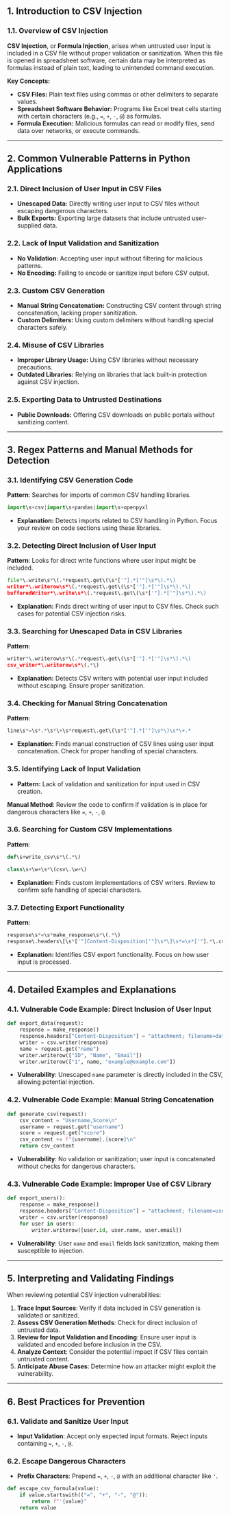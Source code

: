 ## **1. Introduction to CSV Injection**

### **1.1. Overview of CSV Injection**

**CSV Injection**, or **Formula Injection**, arises when untrusted user input is included in a CSV file without proper validation or sanitization. When this file is opened in spreadsheet software, certain data may be interpreted as formulas instead of plain text, leading to unintended command execution.

**Key Concepts:**

- **CSV Files:** Plain text files using commas or other delimiters to separate values.
- **Spreadsheet Software Behavior:** Programs like Excel treat cells starting with certain characters (e.g., `=`, `+`, `-`, `@`) as formulas.
- **Formula Execution:** Malicious formulas can read or modify files, send data over networks, or execute commands.

---

<a name="vulnerable-patterns"></a>
## **2. Common Vulnerable Patterns in Python Applications**

### **2.1. Direct Inclusion of User Input in CSV Files**

- **Unescaped Data:** Directly writing user input to CSV files without escaping dangerous characters.
- **Bulk Exports:** Exporting large datasets that include untrusted user-supplied data.

### **2.2. Lack of Input Validation and Sanitization**

- **No Validation:** Accepting user input without filtering for malicious patterns.
- **No Encoding:** Failing to encode or sanitize input before CSV output.

### **2.3. Custom CSV Generation**

- **Manual String Concatenation:** Constructing CSV content through string concatenation, lacking proper sanitization.
- **Custom Delimiters:** Using custom delimiters without handling special characters safely.

### **2.4. Misuse of CSV Libraries**

- **Improper Library Usage:** Using CSV libraries without necessary precautions.
- **Outdated Libraries:** Relying on libraries that lack built-in protection against CSV injection.

### **2.5. Exporting Data to Untrusted Destinations**

- **Public Downloads:** Offering CSV downloads on public portals without sanitizing content.

---

<a name="detection-methods"></a>
## **3. Regex Patterns and Manual Methods for Detection**

### **3.1. Identifying CSV Generation Code**

**Pattern**: Searches for imports of common CSV handling libraries.

```python
import\s+csv|import\s+pandas|import\s+openpyxl
```

- **Explanation:** Detects imports related to CSV handling in Python. Focus your review on code sections using these libraries.

### **3.2. Detecting Direct Inclusion of User Input**

**Pattern**: Looks for direct write functions where user input might be included.

```python
file*\.write\s*\(.*request\.get\(\s*['"].*['"]\s*\).*\)
writer*\.writerow\s*\(.*request\.get\(\s*['"].*['"]\s*\).*\)
bufferedWriter*\.write\s*\(.*request\.get\(\s*['"].*['"]\s*\).*\)
```

- **Explanation:** Finds direct writing of user input to CSV files. Check such cases for potential CSV injection risks.

### **3.3. Searching for Unescaped Data in CSV Libraries**

**Pattern**:

```python
writer*\.writerow\s*\(.*request\.get\(\s*['"].*['"]\s*\).*\)
csv_writer*\.writerow\s*\(.*\)
```

- **Explanation:** Detects CSV writers with potential user input included without escaping. Ensure proper sanitization.

### **3.4. Checking for Manual String Concatenation**

**Pattern**:

```python
line\s*=\s*.*\s*\+\s*request\.get\(\s*['"].*['"]\s*\)\s*\+.*
```

- **Explanation:** Finds manual construction of CSV lines using user input concatenation. Check for proper handling of special characters.

### **3.5. Identifying Lack of Input Validation**

- **Pattern:** Lack of validation and sanitization for input used in CSV creation.

**Manual Method**: Review the code to confirm if validation is in place for dangerous characters like `=`, `+`, `-`, `@`.

### **3.6. Searching for Custom CSV Implementations**

**Pattern**:

```python
def\s+write_csv\s*\(.*\)
```

```python
class\s+\w+\s*\(csv\.\w+\)
```
- **Explanation:** Finds custom implementations of CSV writers. Review to confirm safe handling of special characters.

### **3.7. Detecting Export Functionality**

**Pattern**:

```python
response\s*=\s*make_response\s*\(.*\)
response\.headers\[\s*['"]Content-Disposition['"]\s*\]\s*=\s*['"].*\.csv['"]
```

- **Explanation:** Identifies CSV export functionality. Focus on how user input is processed.

---

<a name="examples"></a>
## **4. Detailed Examples and Explanations**

### **4.1. Vulnerable Code Example: Direct Inclusion of User Input**

```python
def export_data(request):
    response = make_response()
    response.headers["Content-Disposition"] = "attachment; filename=data.csv"
    writer = csv.writer(response)
    name = request.get("name")
    writer.writerow(["ID", "Name", "Email"])
    writer.writerow(["1", name, "example@example.com"])
```

- **Vulnerability**: Unescaped `name` parameter is directly included in the CSV, allowing potential injection.

### **4.2. Vulnerable Code Example: Manual String Concatenation**

```python
def generate_csv(request):
    csv_content = "Username,Score\n"
    username = request.get("username")
    score = request.get("score")
    csv_content += f"{username},{score}\n"
    return csv_content
```

- **Vulnerability**: No validation or sanitization; user input is concatenated without checks for dangerous characters.

### **4.3. Vulnerable Code Example: Improper Use of CSV Library**

```python
def export_users():
    response = make_response()
    response.headers["Content-Disposition"] = "attachment; filename=users.csv"
    writer = csv.writer(response)
    for user in users:
        writer.writerow([user.id, user.name, user.email])
```

- **Vulnerability**: User `name` and `email` fields lack sanitization, making them susceptible to injection.

---

<a name="interpreting-findings"></a>
## **5. Interpreting and Validating Findings**

When reviewing potential CSV injection vulnerabilities:

1. **Trace Input Sources**: Verify if data included in CSV generation is validated or sanitized.
2. **Assess CSV Generation Methods**: Check for direct inclusion of untrusted data.
3. **Review for Input Validation and Encoding**: Ensure user input is validated and encoded before inclusion in the CSV.
4. **Analyze Context**: Consider the potential impact if CSV files contain untrusted content.
5. **Anticipate Abuse Cases**: Determine how an attacker might exploit the vulnerability.

---

<a name="prevention"></a>
## **6. Best Practices for Prevention**

### **6.1. Validate and Sanitize User Input**

- **Input Validation**: Accept only expected input formats. Reject inputs containing `=`, `+`, `-`, `@`.

### **6.2. Escape Dangerous Characters**

- **Prefix Characters**: Prepend `=`, `+`, `-`, `@` with an additional character like `'`.

```python
def escape_csv_formula(value):
    if value.startswith(("=", "+", "-", "@")):
        return f"'{value}"
    return value
```